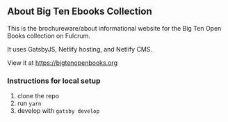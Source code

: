## About Big Ten Ebooks Collection
This is the brochureware/about informational website for the Big Ten Open Books collection on Fulcrum.

It uses GatsbyJS, Netlify hosting, and Netlify CMS.

View it at https://bigtenopenbooks.org

### Instructions for local setup

1. clone the repo
2. run `yarn`
3. develop with `gatsby develop`
